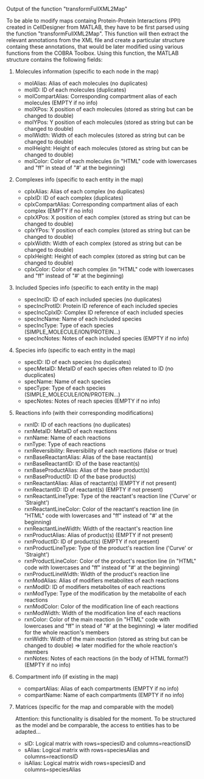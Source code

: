 Output of the function "transformFullXML2Map"

To be able to modify maps containg Protein-Protein Interactions (PPI)
created in CellDesigner from MATLAB, they have to be first parsed using the
function "transformFullXML2Map".
This function will then extract the relevant annotations from the XML file
and create a particular structure containg these annotations, that would
be later modified using various functions from the COBRA Toolbox.
Using this function, the MATLAB structure contains the following fields:

1. Molecules information (specific to each node in the map)
   - molAlias:                Alias of each molecules (no duplicates)
   - molID:                   ID of each molecules (duplicates)
   - molCompartAlias:         Corresponding compartment alias of each
                              molecules (EMPTY if no info)
   - molXPos:                 X position of each molecules (stored as
                              string but can be changed to double)
   - molYPos:                 Y position of each molecules (stored as
                              string but can be changed to double)
   - molWidth:                Width of each molecules (stored as string
                              but can be changed to double)
   - molHeight:               Height of each molecules (stored as string
                              but can be changed to double)
   - molColor:                Color of each molecules (in "HTML" code
                              with lowercases and "ff" in stead of "#' at
                              the beginning)

2. Complexes info (specific to each entity in the map)
   - cplxAlias:               Alias of each complex (no duplicates)
   - cplxID:                  ID of each complex (duplicates)
   - cplxCompartAlias:        Corresponding compartment alias of each
                              complex (EMPTY if no info)
   - cplxXPos:                X position of each complex (stored as
                              string but can be changed to double)
   - cplxYPos:                Y position of each complex (stored as
                              string but can be changed to double)
   - cplxWidth:               Width of each complex (stored as string
                              but can be changed to double)
   - cplxHeight:              Height of each complex (stored as string
                              but can be changed to double)
   - cplxColor:               Color of each complex (in "HTML" code with
                              lowercases and "ff" instead of "#' at
                              the beginning)

3. Included Species info (specific to each entity in the map)
   - specIncID:               ID of each included species (no duplicates)
   - specIncProtID:           Protein ID reference of each included
                              species
   - specIncCplxID:           Complex ID reference of each included
                              species
   - specIncName:             Name of each included species
   - specIncType:             Type of each species
                              (SIMPLE_MOLECULE/ION/PROTEIN...)
   - specIncNotes:            Notes of each included species
                              (EMPTY if no info)

4. Species info (specific to each entity in the map)
   - specID:                  ID of each species (no duplicates)
   - specMetaID:              MetaID of each species often related to
                              ID (no ducplicates)
   - specName:                Name of each species
   - specType:                Type of each species
                              (SIMPLE_MOLECULE/ION/PROTEIN...)
   - specNotes:               Notes of reach species (EMPTY if no info)

5. Reactions info (with their corresponding modifications)
   - rxnID:                   ID of each reactions (no duplicates)
   - rxnMetaID:               MetaID of each reactions
   - rxnName:                 Name of each reactions
   - rxnType:                 Type of each reactions
   - rxnReversibility:        Reversibility of each reactions (false or
                              true)
   - rxnBaseReactantAlias:    Alias of the base reactant(s)
   - rxnBaseReactantID:       ID of the base reactant(s)
   - rxnBaseProductAlias:     Alias of the base product(s)
   - rxnBaseProductID:        ID of the base product(s)
   - rxnReactantAlias:        Alias of reactant(s) (EMPTY if not present)
   - rxnReactantID:           ID of reactant(s) (EMPTY if not present)
   - rxnReactantLineType:     Type of the reactant's reaction line
                              ('Curve' or 'Straight')
   - rxnReactantLineColor:    Color of the reactant's reaction line
                              (in "HTML" code with lowercases and "ff"
                              instead of "#' at the beginning)
   - rxnReactantLineWidth:    Width of the reactant's reaction line
   - rxnProductAlias:         Alias of product(s) (EMPTY if not present)
   - rxnProductID:            ID of product(s) (EMPTY if not present)
   - rxnProductLineType:      Type of the product's reaction line
                              ('Curve' or 'Straight')
   - rxnProductLineColor:     Color of the product's reaction line
                              (in "HTML" code with lowercases and "ff"
                              instead of "#' at the beginning)
   - rxnProductLineWidth:     Width of the product's reaction line
   - rxnModAlias:             Alias of modifiers metabolites of each
                              reactions
   - rxnModID:                ID of modifiers metabolites of each
                              reactions
   - rxnModType:              Type of the modification by the metabolite
                              of each reactions
   - rxnModColor:             Color of the modification line of each
                              reactions
   - rxnModWidth:             Width of the modification line of each
                              reactions
   - rxnColor:                Color of the main reaction (in "HTML" code
                              with lowercases and "ff" in stead of "#' at
                              the beginning) => later modified for the
                              whole reaction's members
   - rxnWidth:                Width of the main reaction (stored as
                              string but can be changed to double)
                              => later modified for the whole reaction's
                              members
   - rxnNotes:                Notes of each reactions (in the body of
                              HTML format?) (EMPTY if no info)

6. Compartment info (if existing in the map)
   - compartAlias:            Alias of each compartments
                              (EMPTY if no info)
   - compartName:             Name of each compartments
                              (EMPTY if no info)

7. Matrices (specific for the map and comparable with the model)

    Attention: this functionality is disabled for the moment. To be
    structured as the model and be comparable, the access to entities
    has to be adapted...


   - sID:                     Logical matrix with rows=speciesID and
                              columns=reactionsID
   - sAlias:                  Logical matrix with rows=speciesAlias and
                              columns=reactionsID
   - isAlias:                 Logical matrix widh rows=speciesID and
                              columns=speciesAlias
